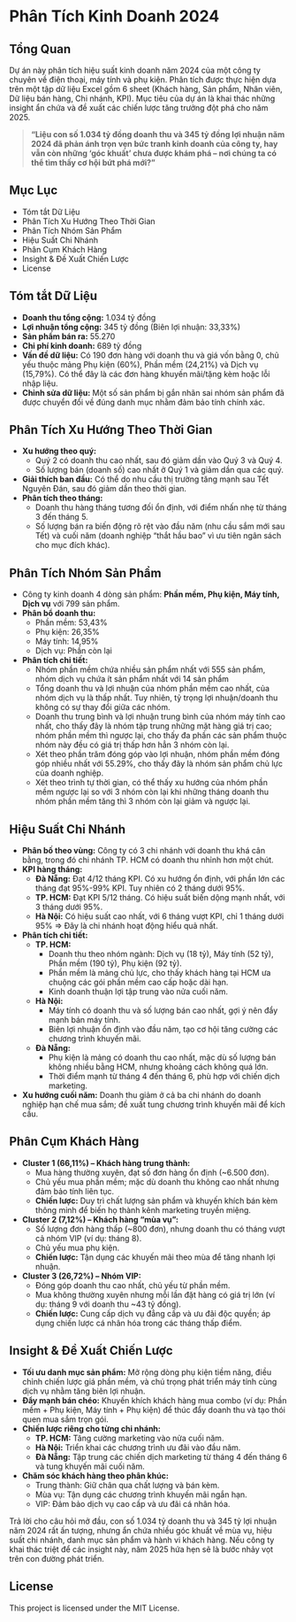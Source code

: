 # Phân Tích Kinh Doanh 2024

## Tổng Quan
Dự án này phân tích hiệu suất kinh doanh năm 2024 của một công ty chuyên về điện thoại, máy tính và phụ kiện. Phân tích được thực hiện dựa trên một tập dữ liệu Excel gồm 6 sheet (Khách hàng, Sản phẩm, Nhân viên, Dữ liệu bán hàng, Chi nhánh, KPI). Mục tiêu của dự án là khai thác những insight ẩn chứa và đề xuất các chiến lược tăng trưởng đột phá cho năm 2025.

> **“Liệu con số 1.034 tỷ đồng doanh thu và 345 tỷ đồng lợi nhuận năm 2024 đã phản ánh trọn vẹn bức tranh kinh doanh của công ty, hay vẫn còn những ‘góc khuất’ chưa được khám phá – nơi chúng ta có thể tìm thấy cơ hội bứt phá mới?”**

## Mục Lục
- Tóm tắt Dữ Liệu
- Phân Tích Xu Hướng Theo Thời Gian
- Phân Tích Nhóm Sản Phẩm
- Hiệu Suất Chi Nhánh
- Phân Cụm Khách Hàng
- Insight & Đề Xuất Chiến Lược
- License

## Tóm tắt Dữ Liệu
- **Doanh thu tổng cộng:** 1.034 tỷ đồng
- **Lợi nhuận tổng cộng:** 345 tỷ đồng (Biên lợi nhuận: 33,33%)
- **Sản phẩm bán ra:** 55.270
- **Chi phí kinh doanh:** 689 tỷ đồng
- **Vấn đề dữ liệu:** Có 190 đơn hàng với doanh thu và giá vốn bằng 0, chủ yếu thuộc mảng Phụ kiện (60%), Phần mềm (24,21%) và Dịch vụ (15,79%). Có thể đây là các đơn hàng khuyến mãi/tặng kèm hoặc lỗi nhập liệu.
- **Chỉnh sửa dữ liệu:** Một số sản phẩm bị gắn nhãn sai nhóm sản phẩm đã được chuyển đổi về đúng danh mục nhằm đảm bảo tính chính xác.

## Phân Tích Xu Hướng Theo Thời Gian
- **Xu hướng theo quý:** 
  - Quý 2 có doanh thu cao nhất, sau đó giảm dần vào Quý 3 và Quý 4.
  - Số lượng bán (doanh số) cao nhất ở Quý 1 và giảm dần qua các quý.
- **Giải thích ban đầu:** Có thể do nhu cầu thị trường tăng mạnh sau Tết Nguyên Đán, sau đó giảm dần theo thời gian.
- **Phân tích theo tháng:** 
  - Doanh thu hàng tháng tương đối ổn định, với điểm nhấn nhẹ từ tháng 3 đến tháng 5.
  - Số lượng bán ra biến động rõ rệt vào đầu năm (nhu cầu sắm mới sau Tết) và cuối năm (doanh nghiệp “thắt hầu bao” vì ưu tiên ngân sách cho mục đích khác).

## Phân Tích Nhóm Sản Phẩm
- Công ty kinh doanh 4 dòng sản phẩm: **Phần mềm, Phụ kiện, Máy tính, Dịch vụ** với 799 sản phẩm.
- **Phân bổ doanh thu:**
  - Phần mềm: 53,43%
  - Phụ kiện: 26,35%
  - Máy tính: 14,95%
  - Dịch vụ: Phần còn lại
- **Phân tích chi tiết:**
  - Nhóm phần mềm chứa nhiều sản phẩm nhất với 555 sản phẩm, nhóm dịch vụ chứa ít sản phẩm nhất với 14 sản phẩm
  - Tổng doanh thu và lợi nhuận của nhóm phần mềm cao nhất, của nhóm dịch vụ là thấp nhất. Tuy nhiên, tỷ trọng lợi nhuận/doanh thu không có sự thay đổi giữa các nhóm.
  - Doanh thu trung bình và lợi nhuận trung bình của nhóm máy tính cao nhất, cho thấy đây là nhóm tập trung những mặt hàng giá trị cao; nhóm phần mềm thì ngược lại, cho thấy đa phần các sản phẩm thuộc nhóm này đều có giá trị thấp hơn hẳn 3 nhóm còn lại.
  - Xét theo phần trăm đóng góp vào lợi nhuận, nhóm phần mềm đóng góp nhiều nhất với 55.29%, cho thấy đây là nhóm sản phẩm chủ lực của doanh nghiệp.
  - Xét theo trình tự thời gian, có thể thấy xu hướng của nhóm phần mềm ngược lại so với 3 nhóm còn lại khi những tháng doanh thu nhóm phần mềm tăng thì 3 nhóm còn lại giảm và ngược lại.

## Hiệu Suất Chi Nhánh
- **Phân bố theo vùng:** Công ty có 3 chi nhánh với doanh thu khá cân bằng, trong đó chi nhánh TP. HCM có doanh thu nhỉnh hơn một chút.
- **KPI hàng tháng:**
  - **Đà Nẵng:** Đạt 4/12 tháng KPI. Có xu hướng ổn định, với phần lớn các tháng đạt 95%-99% KPI. Tuy nhiên có 2 tháng dưới 95%.
  - **TP. HCM:** Đạt KPI 5/12 tháng. Có hiệu suất biến dộng mạnh nhất, với 3 tháng dưới 95%.
  - **Hà Nội:** Có hiệu suất cao nhất, với 6 tháng vượt KPI, chỉ 1 tháng dưới 95% => Đây là chi nhánh hoạt động hiểu quả nhất.
- **Phân tích chi tiết:**
  - **TP. HCM:** 
    - Doanh thu theo nhóm ngành: Dịch vụ (18 tỷ), Máy tính (52 tỷ), Phần mềm (190 tỷ), Phụ kiện (92 tỷ).
    - Phần mềm là mảng chủ lực, cho thấy khách hàng tại HCM ưa chuộng các gói phần mềm cao cấp hoặc dài hạn.
    - Kinh doanh thuận lợi tập trung vào nửa cuối năm.
  - **Hà Nội:** 
    - Máy tính có doanh thu và số lượng bán cao nhất, gợi ý nên đẩy mạnh bán máy tính.
    - Biên lợi nhuận ổn định vào đầu năm, tạo cơ hội tăng cường các chương trình khuyến mãi.
  - **Đà Nẵng:** 
    - Phụ kiện là mảng có doanh thu cao nhất, mặc dù số lượng bán không nhiều bằng HCM, nhưng khoảng cách không quá lớn.
    - Thời điểm mạnh từ tháng 4 đến tháng 6, phù hợp với chiến dịch marketing.
- **Xu hướng cuối năm:** Doanh thu giảm ở cả ba chi nhánh do doanh nghiệp hạn chế mua sắm; đề xuất tung chương trình khuyến mãi để kích cầu.

## Phân Cụm Khách Hàng
- **Cluster 1 (66,11%) – Khách hàng trung thành:**
  - Mua hàng thường xuyên, đạt số đơn hàng ổn định (~6.500 đơn).
  - Chủ yếu mua phần mềm; mặc dù doanh thu không cao nhất nhưng đảm bảo tính liên tục.
  - **Chiến lược:** Duy trì chất lượng sản phẩm và khuyến khích bán kèm thông minh để biến họ thành kênh marketing truyền miệng.
- **Cluster 2 (7,12%) – Khách hàng “mùa vụ”:**
  - Số lượng đơn hàng thấp (~800 đơn), nhưng doanh thu có tháng vượt cả nhóm VIP (ví dụ: tháng 8).
  - Chủ yếu mua phụ kiện.
  - **Chiến lược:** Tận dụng các khuyến mãi theo mùa để tăng nhanh lợi nhuận.
- **Cluster 3 (26,72%) – Nhóm VIP:**
  - Đóng góp doanh thu cao nhất, chủ yếu từ phần mềm.
  - Mua không thường xuyên nhưng mỗi lần đặt hàng có giá trị lớn (ví dụ: tháng 9 với doanh thu ~43 tỷ đồng).
  - **Chiến lược:** Cung cấp dịch vụ đẳng cấp và ưu đãi độc quyền; áp dụng chiến lược cá nhân hóa trong các tháng thấp điểm.

## Insight & Đề Xuất Chiến Lược
- **Tối ưu danh mục sản phẩm:** Mở rộng dòng phụ kiện tiềm năng, điều chỉnh chiến lược giá phần mềm, và chú trọng phát triển máy tính cùng dịch vụ nhằm tăng biên lợi nhuận.
- **Đẩy mạnh bán chéo:** Khuyến khích khách hàng mua combo (ví dụ: Phần mềm + Phụ kiện, Máy tính + Phụ kiện) để thúc đẩy doanh thu và tạo thói quen mua sắm trọn gói.
- **Chiến lược riêng cho từng chi nhánh:**
  - **TP. HCM:** Tăng cường marketing vào nửa cuối năm.
  - **Hà Nội:** Triển khai các chương trình ưu đãi vào đầu năm.
  - **Đà Nẵng:** Tập trung các chiến dịch marketing từ tháng 4 đến tháng 6 và tung khuyến mãi cuối năm.
- **Chăm sóc khách hàng theo phân khúc:** 
  - Trung thành: Giữ chân qua chất lượng và bán kèm.
  - Mùa vụ: Tận dụng các chương trình khuyến mãi ngắn hạn.
  - VIP: Đảm bảo dịch vụ cao cấp và ưu đãi cá nhân hóa.

Trả lời cho câu hỏi mở đầu, con số 1.034 tỷ doanh thu và 345 tỷ lợi nhuận năm 2024 rất ấn tượng, nhưng ẩn chứa nhiều góc khuất về mùa vụ, hiệu suất chi nhánh, danh mục sản phẩm và hành vi khách hàng. Nếu công ty khai thác triệt để các insight này, năm 2025 hứa hẹn sẽ là bước nhảy vọt trên con đường phát triển.

## License
This project is licensed under the MIT License.
